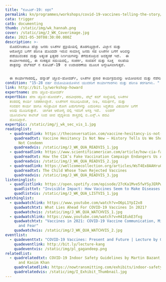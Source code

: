 ```yaml
---
title: "ಕೋವಿಡ್-19‌: ಕಥನ"
permalink: kn/programmes/workshops/covid-19-vaccines-telling-the-story/
cata: trigger
catb: documenting
thumb: /static/img/wk_hannah.png
cover: /static/img/J_WK_Coverimage.jpg
date: 2021-05-30T08:30:00.000Z
description: >-
  ಮೊದಲಿಗಿಂತಲೂ ಹೆಚ್ಚು ಜನರು ಲಸಿಕೆಗಳ ಪ್ರಕ್ರಿಯೆಯಲ್ಲಿ ತೊಡಗುತ್ತಿದ್ದಾರೆ. ವಿಜ್ಞಾನ ಮತ್ತು
  ಆರೋಗ್ಯದ ಬಗೆಗೆ ಪರಿಣತಿ ಹೊಂದದೇ ಇರುವ ಸಾಮಾನ್ಯ ಜನರು ಸಹ ಲಸಿಕೆಗಳ ಬಗೆಗೆ ಅರಿವನ್ನು
  ಪಡೆಯುವಂತಹ ಮತ್ತು ಅತ್ಯಂತ ಕ್ಲಿಷ್ಟಕರ ನಿರ್ಣಯಗಳನ್ನು ತೆಗೆದುಕೊಳ್ಳುವ ಅವಶ್ಯಕತೆ ಇದೆ.  ಈ
  ಕಾರ್ಯಾಗಾರದಲ್ಲಿ, ಈ ಸಂಕಷ್ಟದ ಸಮಯದಲ್ಲಿ, ಸಂಪರ್ಕ, ಸಂವಹನೆ ಮತ್ತು ಸೂಕ್ತ  ಸಲಹೆಯ
  ಪಾತ್ರವನ್ನು ವೆಲ್‌ಕಮ್‌ ನ ಕೋವಿಡ್-19‌  ರ ಉದಾಹರಣೆಯ ಮೂಲಕ ಅನ್ವೇಷಿಸಲಾಗುತ್ತದೆ.      


  ಈ ಕಾರ್ಯಾಗಾರದಲ್ಲಿ, ಹನ್ನಾಹ್‌ ಚ್ಚೊವ-ಹೋವರ್ಡ್, ಲಸಿಕೆಗಳ ಪ್ರಸಾರ ಕಾರ್ಯಕ್ರಮವನ್ನು ಆಯೋಜಿಸುವ ಮತ್ತು ನೆಡೆಸುವ ಪ್ರಕ್ರಿಯೆಯ ವಿವಿಧ ಹಂತಗಳನ್ನು ವಿವರಿಸುತ್ತಾರೆ.  ನೀವು ನಿಮ್ಮ ಸಮುದಾಯಗಳಲ್ಲಿ ಕೋವಿಡ್-19‌ ರ ಬಗೆಗೆ ಪ್ರಸಾರಣಾ ಕಾರ್ಯಕ್ರಮವನ್ನು ಆಯೋಜಿಸುವುದು ಹೇಗೆ ಎಂದು ಅರಿಯ ಬಹುದಾಗಿದೆ.
condition: "15-28 ವರ್ಷ ವಯೋಮಿತಿಯೊಳಗಿನ ಯುವಕರಿಗೆ ಕಾರ್ಯಾಗಾರಗಳು ಮತ್ತು ಪರಿಣತಿ ತರಗತಿಗಳು. "
link: http://bit.ly/workshop-howard
expertname: ಹೆನಾ ಚ್ಚೊವ-ಹೋವರ್ಡ್
expertbio: ಹೆನಾ ಚ್ಚೊವ-ಹೋವರ್ಡ್, ಪದವೀಧರರು, ವೆಲ್ಲ್‌ ಕಮ್‌ ಸಂಸ್ಥೆಯಲ್ಲಿ ಲಸಿಕೆಗಳ
  ತಂಡದಲ್ಲಿ ಕಾರ್ಯ ನಿರತರಾಗಿದ್ದಾರೆ. ಲಸಿಕೆಗಳಿಗೆ ಸಂಬಂಧಿಸಿದಂತೆ, ನೀತಿ, ಸಮರ್ಥನೆ, ಮತ್ತು
  ಸಂವಹನ ಕಾರ್ಯ ಹಾಗೂ ಸಾಂಕ್ರಾಮಿಕ ರೋಗ ಪಿಡುಗುಗಳನ್ನು ಎದುರಿಸಲು ಸಿದ್ಧತೆಯ ವಿಷಯಗಳ ಬಗೆಗೆ
  ಅರಿವು ಮೂಡಿಸುತ್ತಾರೆ.  ಜಾಗತಿಕ ಆರೋಗ್ಯ ದಲ್ಲಿ ಇವರಿಗೆ ಆಸಕ್ತಿ ಇದೆ.  ಲಂಡನ್‌
  ಯೂನಿವರ್ಸಿಟಿ ಕಾಲೇಜ್‌ ನಿಂದ ಜೀವ ವೈದ್ಯಕೀಯ ಶಾಸ್ತ್ರದಲ್ಲಿ ಬಿ.ಎಸ್ಸ್.ಸಿ ಪದವಿ
  ಹೊಂದಿದ್ದಾರೆ.
expertpic: /static/img/j_wk_sec_vis_1.jpg
readinglist:
  - quadreadlink: https://theconversation.com/vaccine-hesitancy-is-not-new-history-tells-us-we-should-listen-not-condemn-150884
    quadreadtxt: Vaccine Hesitancy Is Not New – History Tells Us We Should Listen,
      Not Condemn
    quadreadvis: /static/img/J_WK_QUA_READVIS_1.jpg
  - quadreadlink: https://www.scientificamerican.com/article/how-cia-fake-vaccination-campaign-endangers-us-all/
    quadreadtxt: How the CIA’s Fake Vaccination Campaign Endangers Us All
    quadreadvis: /static/img/J_WK_QUA_READVIS_2.jpg
  - quadreadlink: https://wellcomecollection.org/articles/WsT4Ex8AAHruGfXd
    quadreadtxt: The Child Whose Town Rejected Vaccines
    quadreadvis: /static/img/J_WK_QUA_READVIS_3.jpg
listeninglist:
  - quadlistlink: https://open.spotify.com/episode/27cKa1Mve5fwYSyJERPwUP
    quadlisttxt: "Invisible Impact: How Vaccines Seem to Make Diseases Disappear"
    quadlistvis: /static/img/J_WK_QUA_LISTVIS_1.jpg
watchinglist:
  - quadwatchlink: https://www.youtube.com/watch?v=O6pL1YpI2x8
    quadwatchtxt: What Lies Ahead For COVID-19 Vaccines In 2021?
    quadwatchvis: /static/img/J_WK_QUA_WATCHVIS_1.jpg
  - quadwatchlink: https://www.youtube.com/watch?v=H41EukE3fxg
    quadwatchtxt: "Vaccines in 2021: COVID-19 Vaccine Communication, Misinformation,
      and Fear"
    quadwatchvis: /static/img/J_WK_QUA_WATCHVIS_2.jpg
eventlist:
  - quadeventtxt: "COVID-19 Vaccines: Present and Future | Lecture by Gagandeep Kang"
    quadeventlink: http://bit.ly/lecture-kang
    quadeventvis: /static/img/pl_gagandeep.png
relatedlist:
  - quadrelatedtxt: COVID-19 Indoor Safety Guidelines by Martin Bazant, John Bush,
      and Kasim Khan
    quadrelatedlink: https://nowtransmitting.com/exhibits/indoor-safety-guidelines/
    quadrelatedvis: /static/img/I_Exhibit_Thumbnail.jpg
---
```


